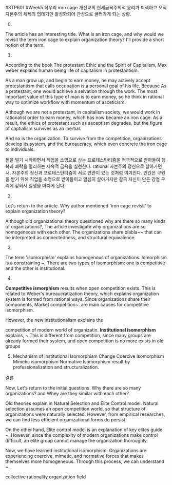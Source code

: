 #STP601 #Week5
쇠우리 iron cage
개신교의 현세금욕주의적 윤리가 퇴색하고 오직 자본주의 체제의 껍데기만 활성화되어 관성으로 굴러가게 되는 상황. 

0. 
The article has an interesting title. What is an iron cage, and why would we revisit the term iron cage to explain organization theory? I'll provide a short notion of the term. 

1. 
According to the book The protestant Ethic and the Spirit of Capitalism, Max weber explains human being life of capitalism in protestantism.

As a man grow up, and begin to earn money, he may actively accept protestantism that calls occupation is a personal goal of his life. Because As a protestant, one would achieve a selvation through the work. The most important value of this type of man is to earn money, so he think in rational way to optimize workflow with momentum of asceticism. 

Although we are not a protestant, in capitalism society, we would work in rationalist order to earn money, which has now became an iron cage. As a result, the ethics of protestant such as asceptism degrades, but the figure of captialism survives as an inertial. 

And so is the organization. To survive from the competition, organizations develop its system, and the bureaucracy, which even concrete the iron cage to individuals. 

돈을 벌기 시작하면서 직업을 소명으로 삼는 프로테스탄티즘을 적극적으로 받아들여 행복과 쾌락을 멀리하는 세속적 금욕을 실천한다. rational 자본주의 정신으로 살아가면서, 자본주의 정신과 프로테스탄티즘이 서로 연관이 있는 것처럼 여겨진다. 인간은 구원을 받기 위해 직업을 소명으로 받아들이고 열심히 살아가지만 결국 자신이 만든 강철 우리에 갇혀서 일생을 마치게 된다. 

2. 
Let's return to the article. Why author mentioned 'iron cage revisit' to explain organization theory?

Although old organizational theory questioned why are there so many kinds of organizations?, 
The article investigate why organizations are so homogeneous with each other. 
The organizations share blabla~~ that can be interpreted as connectedness, and structural equivalence. 

3.
The term 'isomorphism' explains homogenous of organizations. 
Iomorphism is a constraining ~. 
There are two types of isomorphism: one is competitive and the other is institutional. 

4.
**Competitive ismorphism** results when open competition exists. 
This is related to Weber's bureaucratization theory, which explains organization system is formed from rational ways. 
Since organizations share their components, Market competition~. are main causes for competitive isomorphism. 

However, the new institutionalism explains the

competition of modern world of organizatin. 
**Institutional isomorphism** 
explains, ~
This is different from competition, since many groups are already formed their system, and open competition is no more exists in old groups


5. Mechanism of institutional Isomorphism Change
Coercive isomorphism
Mimetic isomorphism 
Normative Isomorphism result by professionalization and structuralization. 



결론 

Now, Let's return to the initial questions. 
Why there are so many organizations? and Whey are they similar with each other?

Old theories explain in Natural Selection and Elite Control model. 
Natural selection assumes an open competition world, so that structure of organizations were naturally selected. However, from empirical researches, we can find less efficient organizational forms do persist. 

On the other hand, Elite control model is an explanation of key elites guide ~. 
However, since the complexity of modern organizations make control difficult, an elite group cannot manage the organization thoroughly. 

Now, we have learned institutional isomorphism. 
Organizations are experiencing coercive, mimetic, and normative forces that makes themselves more homogeneous. 
Through this process, we can understand ~. 




collective rationality 
organization field 
